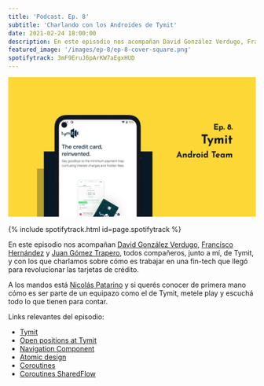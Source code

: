```yaml
---
title: 'Podcast. Ep. 8'
subtitle: 'Charlando con los Androides de Tymit'
date: 2021-02-24 18:00:00
description: En este episodio nos acompañan David González Verdugo, Francisco Hernández y Juan Gómez Trapero todos compañeros de Tymit.
featured_image: '/images/ep-8/ep-8-cover-square.png'
spotifytrack: 3mF9EruJ6pArKW7aEgxHUD
---
```


![](/images/ep-8/cover-ep-8.png)

{% include spotifytrack.html id=page.spotifytrack %}

En este episodio nos acompañan [David González Verdugo](https://twitter.com/davidfnt), [Francisco Hernández](https://twitter.com/moskisXM) y [Juan Gómez Trapero](https://twitter.com/JuanGomez_Inf), 
todos compañeros, junto a mí, de Tymit, y con los que charlamos sobre cómo es trabajar en una fin-tech que llegó para revolucionar las tarjetas de crédito.

A los mandos está [Nicolás Patarino](https://twitter.com/npatarino) y si querés conocer de primera mano cómo es ser 
parte de un equipazo como el de Tymit, metele play y escuchá todo lo que tienen para contar.

Links relevantes del episodio:

* [Tymit](https://tymit.com/)
* [Open positions at Tymit](https://apply.workable.com/tymit/)
* [Navigation Component](https://developer.android.com/guide/navigation/navigation-getting-started)
* [Atomic design](https://www.uifrommars.com/atomic-design-ventajas/)
* [Coroutines](https://developer.android.com/kotlin/coroutines)
* [Coroutines SharedFlow](https://kotlin.github.io/kotlinx.coroutines/kotlinx-coroutines-core/kotlinx.coroutines.flow/-shared-flow/)
